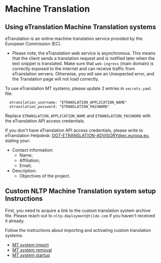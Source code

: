 # Machine Translation

## Using eTranslation Machine Translation systems

eTranslation is an online machine translation service provided by the European Commission (EC).

* Please note, the eTranslation web service is asynchronous. This means that the client sends a translation request and is notified later when the text snippet is translated. Make sure that `web-ingress` (main domain) is correctly exposed to the internet and can receive traffic from eTranslation servers. Otherwise, you will see an Unexpected error, and the Translation page will not load correctly.

To use eTranslation MT systems, please update 2 entries in `secrets.yaml` file:

```
  etranslation_username: "ETRANSLATION_APPLICATION_NAME"
  etranslation_password: "ETRANSLATION_PASSWORD"
```

Replace `ETRANSLATION_APPLICATION_NAME` and `ETRANSLATION_PASSWORD` with the eTranslation API access credentials.

If you don't have eTranslation API access credentials, please write to eTranslation Helpdesk: [DGT-ETRANSLATION-ADVISORY@ec.europa.eu](mailto:DGT-ETRANSLATION-ADVISORY@ec.europa.eu), stating your:

* Contact information:
  * Name;
  * Affiliation;
  * Email;
* Description:
  * Objectives of the project.


## Custom NLTP Machine Translation system setup Instructions

First, you need to acquire a link to the custom translation system archive file. Please reach out to `nltp-deployment@tilde.com` if you haven't received it already.

Follow the instructions about importing and activating custom translation systems:

* [MT system import](mt-system-import.md)
* [MT system removal](mt-system-removal.md)
* [MT system startup](mt-system-startup.md)
